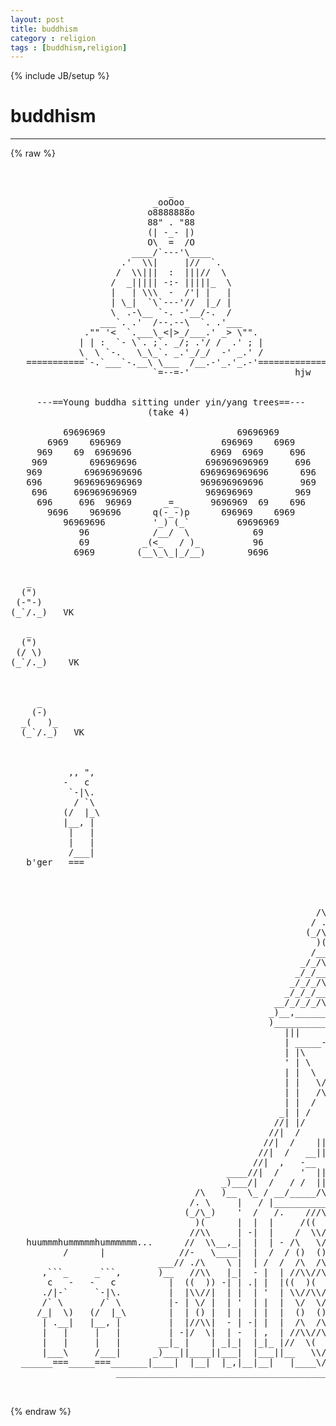 ```yaml
---
layout: post
title: buddhism
category : religion
tags : [buddhism,religion]
---
```

{% include JB/setup %}
# buddhism
---
{% raw %}
<pre>


                              _
                           _ooOoo_
                          o8888888o
                          88&quot; . &quot;88
                          (| -_- |)
                          O\  =  /O
                       ____/`---&#039;\____
                     .&#039;  \\|     |//  `.
                    /  \\|||  :  |||//  \
                   /  _||||| -:- |||||_  \
                   |   | \\\  -  /&#039;| |   |
                   | \_|  `\`---&#039;//  |_/ |
                   \  .-\__ `-. -&#039;__/-.  /
                 ___`. .&#039;  /--.--\  `. .&#039;___
              .&quot;&quot; &#039;&lt;  `.___\_&lt;|&gt;_/___.&#039; _&gt; \&quot;&quot;.
             | | :  `- \`. ;`. _/; .&#039;/ /  .&#039; ; |
             \  \ `-.   \_\_`. _.&#039;_/_/  -&#039; _.&#039; /
   ===========`-.`___`-.__\ \___  /__.-&#039;_.&#039;_.-&#039;================
                           `=--=-&#039;                    hjw


     ---==Young buddha sitting under yin/yang trees==---
                          (take 4)

          69696969                         69696969
       6969    696969                   696969    6969
     969    69  6969696               6969  6969     696
    969        696969696             696969696969     696
   969        69696969696           6969696969696      696
   696      9696969696969           969696969696       969
    696     696969696969             969696969        969
     696     696  96969      _=_      9696969  69    696
       9696    969696      q(-_-)p      696969    6969
          96969696         &#039;_) (_`         69696969
             96            /__/  \            69
             69          _(&lt;_   / )_          96
            6969        (__\_\_|_/__)        9696


   _
  (&quot;)
 (-&quot;-)
(_`/._)   VK

   _
  (&quot;)
 (/ \)
(_`/._)    VK



     _
    (-)
  _(   )_
  (_`/._)   VK



           ,, &quot;,
          -   c
           `-|\.
            / `\
          (/  |_\
          |__, |
           |   |
           |   |
           /___|
   b&#039;ger   ===




                                                          /\
                                                         / .\
                                                        (_/\_)
                                                          )(
                                                         /__\
                                                       _/_/\_\_
                                                      _/_/__\_\_
                                                     _/_/_/\_\_\_
                                                    _/_/_/__\_\_\_
                                                  __/_/_/_/\_\_\_\__
                                                 _)__,________&#039;____(_
                                                 )__________________(
                                                    |||      -   |
                                                    | _____-____ |
                                                    | |\      /| |
                                                    &#039; | \    / | |
                                                    | |  \  /  | |
                                                    | |   \/   | |
                                                    | |   /\   |&#039;|
                                                    | |  /  \  | |
                                                   _| | /    \ | |_
                                                  //| |/      \|  \\
                                                 //|  /        \.
                                                //|  /    ||
                                               //|  /   __||__
                                              //|  ,   -__  __-
                                         ____//|  /    &#039;  ||   .
                                        _)___/|  /   / /  ||    \
                                   /\   )__  \_ / __/_____/\_____\__
                                  /. \     |   / |__________________|
                                 (_/\_)    &#039;  /   /.    ///\\\     \
                                   )(      |  |  |     /((  ))\ -   |
                                  //\\     | -|  |    /  \\//  \    |
   huummmhummmmmhummmmmm...      //  \\__,_|  |  | - /\   \/   /\ &#039; |__
          /      |              //-   \____|  |  /  / ()  ()  () \  \  &#039;
                            ___// ./\    \ |  | /  /  /\  /\  /\  \  \ |
      ,```_     _```,       )__   //\\   |_|  - |  | //\\//\\//\\ |  -
       c   -   -   c          |  ((  )) -| | .| |  |((  )(  )(  ))|  |
      ./|-`     `-|\.         |  |\\//|  | |  | &#039;  | \\//\\//\\// |  |
      /` \       /` \         |- | \/ |  | &#039;  | |  |  \/  \/  \/  |  &#039;
     /_|  \)   (/  |_\        |  | () |  | |  | |  |  ()  ()  ()  |  |
      | .__|   |__, |         |  |//\\|  - | -| |  |  /\  /\  /\  |  |
      |   |     |   |         | -|/  \|  | -  | ,  | //\\//\\//\\ &#039;  |
      |   |     |   |       __|_ |    | _|_|  |_|_ |//  \(  )/  \\|  |__+
      |___\     /___|      _)___||____||___|  |___||__   \\//   __|__,  |
  ______===_____===_______|____|  |__|  |_,|__|__|   |____\/____|    | ,
                    __________________________________________b&#039;ger __/

 </pre>
{% endraw %}
